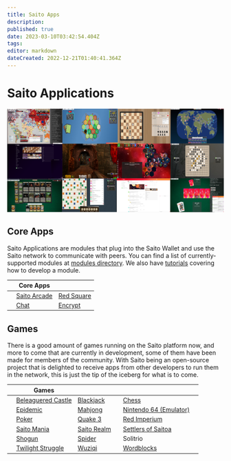 ```yaml
---
title: Saito Apps
description: 
published: true
date: 2023-03-10T03:42:54.404Z
tags: 
editor: markdown
dateCreated: 2022-12-21T01:40:41.364Z
---
```


# Saito Applications

![](/apps.png)

## Core Apps

Saito Applications are modules that plug into the Saito Wallet and use the Saito network to communicate with peers. You can find a list of currently-supported modules at [modules directory](https://github.com/SaitoTech/saito-lite-rust/tree/master/mods). We also have [tutorials](/tech/tutorials) covering how to develop a module.

|     | Core Apps |     |
| --- | --- | --- |
|     | [Saito Arcade](/tech/applications/arcade) | [Red Square](/tech/applications/RedSquare) |
|     | [Chat](/tech/applications/chat) | [Encrypt](/tech/applications/encrypt) |

## Games

There is a good amount of games running on the Saito platform now, and more to come that are currently in development, some of them have been made for members of the community. With Saito being an open-source project that is delighted to receive apps from other developers to run them in the network, this is just the tip of the iceberg for what is to come.

|     | Games |     |     |     |     |
| --- | --- | --- | --- | --- | --- |
|     | [Beleaguered Castle](/tech/applications/BeleagueredCastle)| [Blackjack](/tech/applications/Blackjack)  |     | [Chess](/tech/applications/chess)   |     |
|     |[Epidemic](/tech/applications/epidemic)  | [Mahjong](/tech/applications/Mahjong)  |     | [Nintendo 64 (Emulator)](/tech/applications/n64)   |     |
|     | [Poker](/tech/applications/poker) | [Quake 3](/tech/applications/quake3)  |     |[Red Imperium](/tech/applications/redImperium)  |     |
|     | [Saito Mania](/tech/applications/SaitoMania) | [Saito Realm](/tech/applications/realm)  |     | [Settlers of Saitoa](/tech/applications/settlers) |     |
|     | [Shogun](/tech/applications/shogun)  | [Spider](/tech/applications/spider)  |    | Solitrio |     |
|     | [Twilight Struggle](/tech/applications/twilightStruggle) | [Wuziqi](/tech/applications/wuziqi) |     |  [Wordblocks](/tech/applications/wordblocks)   |     |